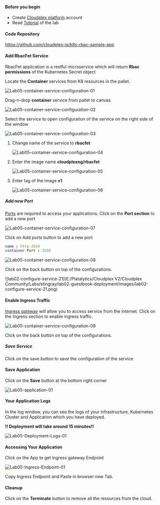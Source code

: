 #### Before you begin

- Create [Cloudplex platform](https://app.cloudplex.io/register) account
- Read [Tutorial](cloudplex.io/tutorials/deployment) of the lab

#### Code Repository

https://github.com/cloudplex-io/k8s-rbac-sample-app

#### Add RbacFet Service

RbacFet application is a restful microservice which will return **Rbac permissions** of the Kubernetes Secret object

Locate the **Container** services from K8 resources in the pallet.

![Lab05-container-service-configuration-01](https://raw.githubusercontent.com/CloudplexPlatform/developer-community/feature/github-data-fetching/kubernetes/rbac/labs/rbac/images/Lab05-container-service-configuration-01)

Drag-n-drop **container** service from pallet to canvas

![Lab05-container-service-configuration-02](https://raw.githubusercontent.com/CloudplexPlatform/developer-community/feature/github-data-fetching/kubernetes/rbac/labs/rbac/images/Lab05-container-service-configuration-02.png)

Select the service to open configuration of the service on the right side of the window

![Lab05-container-service-configuration-03](https://raw.githubusercontent.com/CloudplexPlatform/developer-community/feature/github-data-fetching/kubernetes/rbac/labs/rbac/images/Lab05-container-service-configuration-03.png)

1. Change name of the service to **rbacfet**

   ![Lab05-container-service-configuration-04](https://raw.githubusercontent.com/CloudplexPlatform/developer-community/feature/github-data-fetching/kubernetes/rbac/labs/rbac/images/Lab05-container-service-configuration-04.png)


2. Enter the image name **cloudplexng/rbacfet**

   ![Lab05-container-service-configuration-05](https://raw.githubusercontent.com/CloudplexPlatform/developer-community/feature/github-data-fetching/kubernetes/rbac/labs/rbac/images/Lab05-container-service-configuration-05.png)

4. Enter tag of the image **v1**

   ![Lab05-container-service-configuration-06](https://raw.githubusercontent.com/CloudplexPlatform/developer-community/feature/github-data-fetching/kubernetes/rbac/labs/rbac/images/Lab05-container-service-configuration-06.png)

##### Add new Port

[Ports](https://kubernetes.io/docs/concepts/services-networking/connect-applications-service/#the-kubernetes-model-for-connecting-containers) are required to access your applications. Click on the **Port section** to add a new port

![Lab05-container-service-configuration-07](https://raw.githubusercontent.com/CloudplexPlatform/developer-community/feature/github-data-fetching/kubernetes/rbac/labs/rbac/images/Lab05-container-service-configuration-07.png)

Click on Add ports button to add a new port

```yaml
name : http-3550
container Port : 3550
```

![Lab05-container-service-configuration-08](https://raw.githubusercontent.com/CloudplexPlatform/developer-community/feature/github-data-fetching/kubernetes/rbac/labs/rbac/images/Lab05-container-service-configuration-08.png)

Click on the back button on top of the configurations.

![lab02-configure-service-21](E:/Platalytics/Cloudplex V2/Cloudplex Community/Labs/stingray/lab02-guestbook-deployment/images/lab02-configure-service-21.png)

#### Enable Ingress Traffic

​[Ingress gateway](https://istio.io/docs/tasks/traffic-management/ingress/ingress-control/) will allow you to access service from the internet. Click on the Ingress section to enable ingress traffic.

![Lab05-container-service-configuration-09](https://raw.githubusercontent.com/CloudplexPlatform/developer-community/feature/github-data-fetching/kubernetes/rbac/labs/rbac/images/Lab05-container-service-configuration-09.png)

Click on the back button on top of the configurations.

##### Save Service

Click on the save button to save the configuration of the service

#### Save Application

Click on the **Save** button at the bottom right corner

![Lab05-application-01](https://raw.githubusercontent.com/CloudplexPlatform/developer-community/feature/github-data-fetching/kubernetes/rbac/labs/rbac/images/Lab05-application-01.png)



#### Your Application Logs

In the log window, you can see the logs of your infrastructure, Kubernetes Cluster and Application which you have deployed.

**!! Deployment will take around 15 minutes!!** 

![Lab05-Deployment-Logs-01](https://raw.githubusercontent.com/CloudplexPlatform/developer-community/feature/github-data-fetching/kubernetes/rbac/labs/rbac/images/Lab05-Deployment-Logs-01.png)



#### Accessing Your Application

Click on the App to get Ingress gateway Endpoint

![Lab05-Ingress-Endpoint-01](https://raw.githubusercontent.com/CloudplexPlatform/developer-community/feature/github-data-fetching/kubernetes/rbac/labs/rbac/images/Lab05-Ingress-Endpoint-01.png)



Copy Ingress Endpoint and Paste in browser new Tab. 



#### Cleanup

Click on the **Terminate** button to remove all the resources from the cloud.
